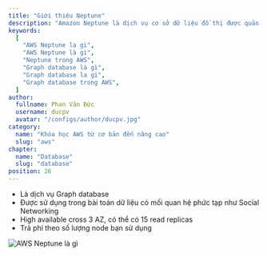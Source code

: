 ```yaml
---
title: "Giới thiệu Neptune"
description: "Amazon Neptune là dịch vụ cơ sở dữ liệu đồ thị được quản lý hoàn toàn, có tốc độ cao, đáng tin cậy giúp bạn dễ dàng xây dựng và chạy các ứng dụng."
keywords:
  [
    "AWS Neptune la gi",
    "AWS Neptune là gì",
    "Neptune trong AWS",
    "Graph database là gì",
    "Graph database la gi",
    "Graph database trong AWS",
  ]
author:
  fullname: Phan Văn Đức
  username: ducpv
  avatar: "/configs/author/ducpv.jpg"
category:
  name: "Khóa học AWS từ cơ bản đến nâng cao"
  slug: "aws"
chapter:
  name: "Database"
  slug: "database"
position: 26
---
```


- Là dịch vụ Graph database
- Được sử dụng trong bài toán dữ liệu có mối quan hệ phức tạp như Social Networking
- High available cross 3 AZ, có thể có 15 read replicas
- Trả phí theo số lượng node bạn sử dụng

![AWS Neptune là gì](https://techcrunch.com/wp-content/uploads/2018/05/neptune-diagram_knowledge-graph-22076f2eae8aa3e7f3c6c7e7b11a181dfe1b4002.png)
